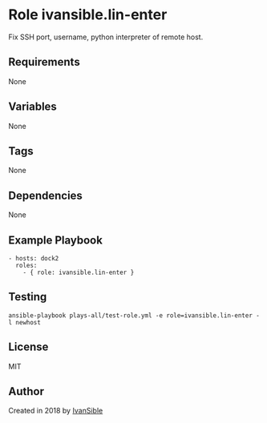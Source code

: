# Role ivansible.lin-enter

Fix SSH port, username, python interpreter of remote host.


## Requirements

None


## Variables

None


## Tags

None


## Dependencies

None


## Example Playbook

    - hosts: dock2
      roles:
        - { role: ivansible.lin-enter }


## Testing

    ansible-playbook plays-all/test-role.yml -e role=ivansible.lin-enter -l newhost


## License

MIT


## Author

Created in 2018 by [IvanSible](https://github.com/ivansible)
